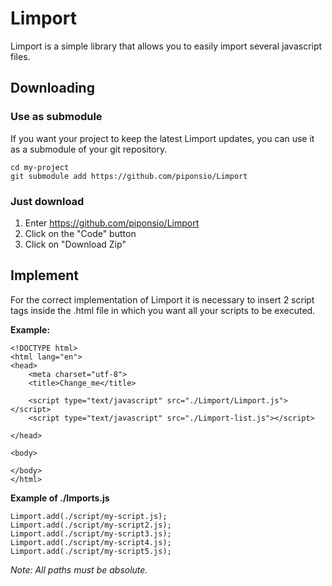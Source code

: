 # Limport

Limport is a simple library that allows you to easily import several javascript files.

## Downloading

### Use as submodule
If you want your project to keep the latest Limport updates, you can use it as a submodule of your git repository.
```
cd my-project
git submodule add https://github.com/piponsio/Limport
```

### Just download
1. Enter https://github.com/piponsio/Limport
2. Click on the "Code" button 
3. Click on "Download Zip" 

## Implement
For the correct implementation of Limport it is necessary to insert 2 script tags inside the .html file in which you want all your scripts to be executed.

**Example:**
```
<!DOCTYPE html>
<html lang="en">
<head>
	<meta charset="utf-8">
	<title>Change_me</title>

	<script type="text/javascript" src="./Limport/Limport.js"></script>
	<script type="text/javascript" src="./Limport-list.js"></script>

</head>

<body>
 
</body>
</html>
```

**Example of ./Imports.js**
```
Limport.add(./script/my-script.js);
Limport.add(./script/my-script2.js);
Limport.add(./script/my-script3.js);
Limport.add(./script/my-script4.js);
Limport.add(./script/my-script5.js);
```


*Note: All paths must be absolute.*